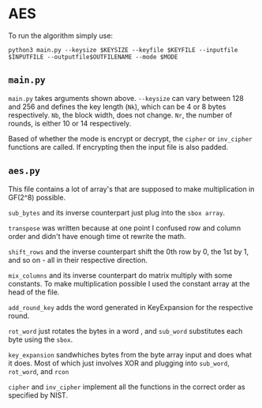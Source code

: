 # AES
To run the algorithm simply use: 

`
python3 main.py --keysize $KEYSIZE --keyfile $KEYFILE --inputfile $INPUTFILE --outputfile$OUTFILENAME --mode $MODE
`

## `main.py`
`main.py` takes arguments shown above. 
`--keysize` can vary between 128 and 256 and defines the key length (`Nk`), which can be 4 or 8 bytes respectively.
`Nb`, the block width, does not change.
`Nr`, the number of rounds, is either 10 or 14 respectively.


Based of whether the mode is encrypt or decrypt, the `cipher` or `inv_cipher` functions are called.
If encrypting then the input file is also padded.

## `aes.py`
This file contains a lot of array's that are supposed to make multiplication in GF(2^8) possible.

`sub_bytes` and its inverse counterpart just plug into the `sbox array`.

`transpose` was written because at one point I confused row and column order 
and didn't have enough time ot rewrite the math.

`shift_rows` and the inverse counterpart shift the 0th row by 0, the 1st by 1, and so on - 
all in their respective direction.

`mix_columns` and its inverse counterpart do matrix multiply with some constants.
To make multiplication possible I used the constant array at the head of the file.

`add_round_key` adds the word generated in KeyExpansion
 for the respective round.

 `rot_word` just rotates the bytes in a word
 , and `sub_word` substitutes each byte using the `sbox`.

 `key_expansion` sandwhiches bytes from the byte array input and does what it does. 
 Most of which just involves XOR and plugging into `sub_word`, `rot_word`, and `rcon`

 `cipher` and `inv_cipher` implement all the functions in the correct order as specified by NIST.